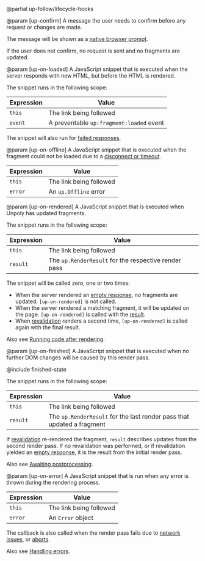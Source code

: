@partial up-follow/lifecycle-hooks

@param [up-confirm]
  A message the user needs to confirm before any request or changes are made.

  The message will be shown as a [native browser prompt](https://developer.mozilla.org/en-US/docs/Web/API/Window/prompt).

  If the user does not confirm, no request is sent and no fragments are updated.

@param [up-on-loaded]
  A JavaScript snippet that is executed when the server responds with new HTML,
  but before the HTML is rendered.

  The snippet runs in the following scope:

  | Expression | Value                                         |
  |------------|-----------------------------------------------|
  | `this`     | The link being followed                       |
  | `event`    | A preventable `up:fragment:loaded` event      |

  The snippet will also run for [failed responses](/failed-responses).

@param [up-on-offline]
  A JavaScript snippet that is executed when the fragment could not be loaded
  due to a [disconnect or timeout](/network-issues).

  | Expression | Value                                         |
  |------------|-----------------------------------------------|
  | `this`     | The link being followed                       |
  | `error`    | An `up.Offline` error                         |

@param [up-on-rendered]
  A JavaScript snippet that is executed when Unpoly has updated fragments.

  The snippet runs in the following scope:

  | Expression | Value                                                |
  |------------|------------------------------------------------------|
  | `this`     | The link being followed                              |
  | `result`   | The `up.RenderResult` for the respective render pass |

  The snippet will be called zero, one or two times:

  - When the server rendered an [empty response](/skipping-rendering#rendering-nothing), no fragments are updated. `[up-on-rendered]` is not called.
  - When the server rendered a matching fragment, it will be updated on the page. `[up-on-rendered]` is called with the [result](/up.RenderResult).
  - When [revalidation](/caching#revalidation) renders a second time, `[up-on-rendered]` is called again with the final result.

  Also see [Running code after rendering](/render-lifecycle#running-code-after-rendering).

@param [up-on-finished]
  A JavaScript snippet that is executed when no further DOM changes will be caused by this render pass.

  @include finished-state

  The snippet runs in the following scope:

  | Expression | Value                                                                  |
  |------------|------------------------------------------------------------------------|
  | `this`     | The link being followed                                                |
  | `result`   | The `up.RenderResult` for the last render pass that updated a fragment |

  If [revalidation](/caching#revalidation) re-rendered the fragment, `result` describes updates from the
  second render pass. If no revalidation was performed, or if revalidation yielded an [empty response](/caching#when-nothing-changed),
  it is the result from the initial render pass.

  Also see [Awaiting postprocessing](/render-lifecycle#postprocessing).

@param [up-on-error]
  A JavaScript snippet that is run when any error is thrown during the rendering process.

  | Expression | Value                                         |
  |------------|-----------------------------------------------|
  | `this`     | The link being followed                       |
  | `error`    | An `Error` object                             |

  The callback is also called when the render pass fails due to [network issues](/network-issues),
  or [aborts](/aborting-requests).

  Also see [Handling errors](/render-lifecycle#handling-errors).

